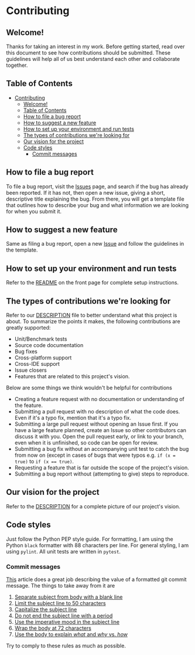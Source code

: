 # Contributing

## Welcome!

Thanks for taking an interest in my work. Before getting started, read
over this document to see how contributions should be submitted. These
guidelines will help all of us best understand each other and
collaborate together.

## Table of Contents

- [Contributing](#contributing)
  - [Welcome!](#welcome)
  - [Table of Contents](#table-of-contents)
  - [How to file a bug report](#how-to-file-a-bug-report)
  - [How to suggest a new feature](#how-to-suggest-a-new-feature)
  - [How to set up your environment and run tests](#how-to-set-up-your-environment-and-run-tests)
  - [The types of contributions we're looking for](#the-types-of-contributions-were-looking-for)
  - [Our vision for the project](#our-vision-for-the-project)
  - [Code styles](#code-styles)
    - [Commit messages](#commit-messages)

## How to file a bug report

To file a bug report, visit the [Issues][issues] page, and search if the
bug has already been reported. If it has not, then open a new issue,
giving a short, descriptive title explaining the bug. From there, you
will get a template file that outlines how to describe your bug and what
information we are looking for when you submit it.

## How to suggest a new feature

Same as filing a bug report, open a new [Issue][issues] and follow the
guidelines in the template.

## How to set up your environment and run tests

Refer to the [README](README.md#installation) on the front page for
complete setup instructions.

## The types of contributions we're looking for

Refer to our [DESCRIPTION](DESCRIPTION.md) file to better understand
what this project is about. To summarize the points it makes,
the following contributions are greatly supported:

- Unit/Benchmark tests
- Source code documentation
- Bug fixes
- Cross-platform support
- Cross-IDE support
- Issue closers
- Features that are related to this project's vision.

Below are some things we think wouldn't be helpful for contributions

- Creating a feature request with no documentation or understanding of
the feature.
- Submitting a pull request with no description of what the code does.
Even if it's a typo fix, mention that it's a typo fix.
- Submitting a large pull request without opening an Issue first. If you
have a large feature planned, create an Issue so other contributors can
discuss it with you. Open the pull request early, or link to your
branch, even when it is unfinished, so code can be open for review.
- Submitting a bug fix without an accompanying unit test to catch the
bug from now on (except in cases of bugs that were typos e.g.
`if (x = true)` to `if (x == true)`.
- Requesting a feature that is far outside the scope of the project's
vision.
- Submitting a bug report without (attempting to give) steps to reproduce.

## Our vision for the project

Refer to the [DESCRIPTION](DESCRIPTION.md) for a complete picture of our
project's vision.

## Code styles

Just follow the Python PEP style guide. For formatting, I am using the Python `black`
formatter with 88 characters per line. For general styling, I am using `pylint`. All
unit tests are written in `pytest`.

### Commit messages

[This][commit] article does a great job describing the value of a
formatted git commit message. The things to take away from it are

1. [Separate subject from body with a blank line][separate]
2. [Limit the subject line to 50 characters][limit]
3. [Capitalize the subject line][capitalize]
4. [Do not end the subject line with a period][period]
5. [Use the imperative mood in the subject line][imperative]
6. [Wrap the body at 72 characters][wrap]
7. [Use the body to explain _what_ and _why_ vs. _how_][explain]

Try to comply to these rules as much as possible.

[issues]: https://github.com/Maseya/z3pr-py/issues
[commit]: https://chris.beams.io/posts/git-commit
[separate]: https://chris.beams.io/posts/git-commit/#separate
[limit]: https://chris.beams.io/posts/git-commit/#limit-50
[capitalize]: https://chris.beams.io/posts/git-commit/#capitalize
[period]: https://chris.beams.io/posts/git-commit/#end
[imperative]: https://chris.beams.io/posts/git-commit/#imperative
[wrap]: https://chris.beams.io/posts/git-commit/#wrap-72
[explain]: https://chris.beams.io/posts/git-commit/#why-not-how
